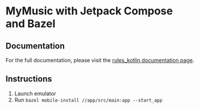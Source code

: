 # MyMusic with Jetpack Compose and Bazel

## Documentation

For the full documentation, please visit
the [rules_kotlin documentation page](https://github.com/bazelbuild/rules_kotlin/blob/master/docs/kotlin.md).

## Instructions

1) Launch emulator
2) Run `bazel mobile-install //app/src/main:app --start_app`
